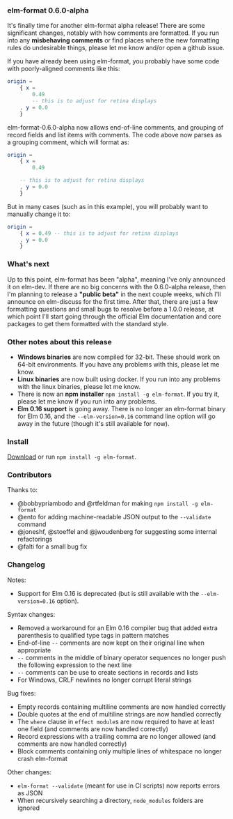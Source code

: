 ### elm-format 0.6.0-alpha

It's finally time for another elm-format alpha release!  There are some significant changes, notably with how comments are formatted.  If you run into any **misbehaving comments** or find places where the new formatting rules do undesirable things, please let me know and/or open a github issue.

If you have already been using elm-format, you probably have some code with poorly-aligned comments like this:

```elm
origin =
    { x =
        0.49
        -- this is to adjust for retina displays
    , y = 0.0
    }
```

elm-format-0.6.0-alpha now allows end-of-line comments, and grouping of record fields and list items with comments.  The code above now parses as a grouping comment, which will format as:

```elm
origin =
    { x =
        0.49

    -- this is to adjust for retina displays
    , y = 0.0
    }
```

But in many cases (such as in this example), you will probably want to manually change it to:

```elm
origin =
    { x = 0.49 -- this is to adjust for retina displays
    , y = 0.0
    }
```

### What's next

Up to this point, elm-format has been "alpha", meaning I've only announced it on elm-dev.  If there are no big concerns with the 0.6.0-alpha release, then I'm planning to release a **"public beta"** in the next couple weeks, which I'll announce on elm-discuss for the first time.  After that, there are just a few formatting questions and small bugs to resolve before a 1.0.0 release, at which point I'll start going through the official Elm documentation and core packages to get them formatted with the standard style.

### Other notes about this release

 - **Windows binaries** are now compiled for 32-bit.  These should work on 64-bit environments.  If you have any problems with this, please let me know.
 - **Linux binaries** are now built using docker.  If you run into any problems with the linux binaries, please let me know.
 - There is now an **npm installer** `npm install -g elm-format`.  If you try it, please let me know if you run into any problems.
 - **Elm 0.16 support** is going away.  There is no longer an elm-format binary for Elm 0.16, and the `--elm-version=0.16` command line option will go away in the future (though it's still available for now).

### Install

[Download](https://github.com/avh4/elm-format#installation-) or run `npm install -g elm-format`.

### Contributors

Thanks to:
 - @bobbypriambodo and @rtfeldman for making `npm install -g elm-format`
 - @ento for adding machine-readable JSON output to the `--validate` command
 - @joneshf, @stoeffel and @jwoudenberg for suggesting some internal refactorings
 - @falti for a small bug fix

### Changelog

Notes:
  - Support for Elm 0.16 is deprecated (but is still available with the `--elm-version=0.16` option).

Syntax changes:
  - Removed a workaround for an Elm 0.16 compiler bug that added extra parenthesis to qualified type tags in pattern matches
  - End-of-line `--` comments are now kept on their original line when appropriate
  - `--` comments in the middle of binary operator sequences no longer push the following expression to the next line
  - `--` comments can be use to create sections in records and lists
  - For Windows, CRLF newlines no longer corrupt literal strings

Bug fixes:
  - Empty records containing multiline comments are now handled correctly
  - Double quotes at the end of multiline strings are now handled correctly
  - The `where` clause in `effect module`s are now required to have at least one field (and comments are now handled correctly)
  - Record expressions with a trailing comma are no longer allowed (and comments are now handled correctly)
  - Block comments containing only multiple lines of whitespace no longer crash elm-format

Other changes:
  - `elm-format --validate` (meant for use in CI scripts) now reports errors as JSON
  - When recursively searching a directory, `node_modules` folders are ignored

